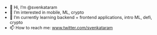 - 👋 Hi, I’m @svenkataram
- 👀 I’m interested in mobile, ML, crypto
- 🌱 I’m currently learning backend + frontend applications, intro ML, defi, crypto
- 📫 How to reach me: www.twitter.com/svenkataram 

<!---
svenkataram/svenkataram is a ✨ special ✨ repository because its `README.md` (this file) appears on your GitHub profile.
You can click the Preview link to take a look at your changes.
--->
